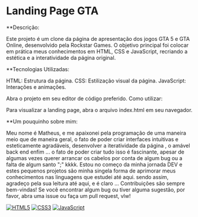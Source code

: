 # Landing Page GTA

**Descrição:

Este projeto é um clone da página de apresentação dos jogos GTA 5 e GTA Online, desenvolvido pela Rockstar Games. O objetivo principal foi colocar em prática meus conhecimentos em HTML, CSS e JavaScript, recriando a estética e a interatividade da página original.

**Tecnologias Utilizadas:

HTML: Estrutura da página.
CSS: Estilização visual da página.
JavaScript: Interações e animações. 

Abra o projeto em seu editor de código preferido.
Como utilizar:

Para visualizar a landing page, abra o arquivo index.html em seu navegador.


**Um pouquinho sobre mim:

Meu nome é Matheus, e me apaixonei pela programação de uma maneira meio que de maneira geral, o fato de poder criar interfaces intuitivas e esteticamente agradáveis, desenvolver a iteratividade da página , o amável back end enfim ... o fato de poder criar tudo isso é fascinante, apesar de algumas vezes querer arrancar os cabelos por conta de algum bug ou a falta de algum santo ";" kkkk. Estou no começo da minha jornada DEV e estes pequenos projetos são minha singela forma de aprimorar meus conhecimentos nas linguagens que estudei até aqui. 
sendo assim, agradeço pela sua leitura até aqui, e é claro ... 
Contribuições são sempre bem-vindas! Se você encontrar algum bug ou tiver alguma sugestão, por favor, abra uma issue ou faça um pull request, vlw!

[![HTML5](https://img.shields.io/badge/html5-%23E34F26B.svg?style=for-the-badge&logo=html5&logoColor=black)](https://developer.mozilla.org/en-US/docs/Web/HTML)
[![CSS3](https://img.shields.io/badge/css3-%231572B6.svg?style=for-the-badge&logo=css3&logoColor=black)](https://developer.mozilla.org/en-US/docs/Web/CSS)
[![JavaScript](https://img.shields.io/badge/javascript-%23323330.svg?style=for-the-badge&logo=javascript&logoColor=F7DF1E)](https://developer.mozilla.org/en-US/docs/Web/JavaScript)